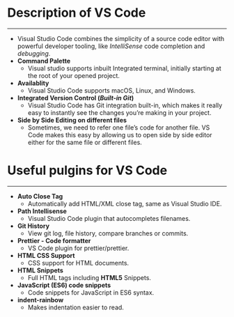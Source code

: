 # **Description of VS Code**
---
* Visual Studio Code combines the simplicity of a source code editor with powerful developer tooling, like *IntelliSense* code completion and *debugging*.
* **Command Palette**
  - Visual studio supports inbuilt Integrated terminal, initially starting at the root of your opened project.
* **Availablity**
  - Visual Studio Code supports macOS, Linux, and Windows.
* **Integrated Version Control (*Built-in Git*)**
  - Visual Studio Code has Git integration built-in, which makes it really easy to instantly see the changes you’re making in your project.
* **Side by Side Editing on different files**
  - Sometimes, we need to refer one file’s code for another file. VS Code makes this easy by allowing us to open side by side editor either for the same file or different files.  
# Useful pulgins for VS Code  
---
* **Auto Close Tag**
  - Automatically add HTML/XML close tag, same as Visual Studio IDE.
* **Path Intellisense**
  - Visual Studio Code plugin that autocompletes filenames.
* **Git History**
  - View git log, file history, compare branches or commits.
* **Prettier - Code formatter**
  - VS Code plugin for prettier/prettier.
* **HTML CSS Support**
  - CSS support for HTML documents.
* **HTML Snippets**
  - Full HTML tags including **HTML5** Snippets.
* **JavaScript (ES6) code snippets**
  - Code snippets for JavaScript in ES6 syntax.
* **indent-rainbow**
  - Makes indentation easier to read.    